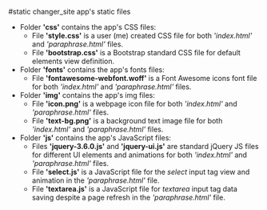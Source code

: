#static
changer_site app's static files     

- Folder **'css'** contains the app's CSS files:
  - File **'style.css'** is a user (me) created CSS file for both *'index.html'* and *'paraphrase.html'* files.         
  - File **'bootstrap.css'** is a Bootstrap standard CSS file for default elements view definition.            
- Folder **'fonts'** contains the app's fonts files:
  - File **'fontawesome-webfont.woff'** is a Font Awesome icons font file for both *'index.html'* and *'paraphrase.html'* files.                     
- Folder **'img'** contains the app's img files:
  - File **'icon.png'** is a webpage icon file for both *'index.html'* and *'paraphrase.html'* files.         
  - File **'text-bg.png'** is a background text image file for both *'index.html'* and *'paraphrase.html'* files.            
- Folder **'js'** contains the app's JavaScript files:
  - Files **'jquery-3.6.0.js'** and **'jquery-ui.js'** are standard jQuery JS files for different UI elements and animations for both *'index.html'* and *'paraphrase.html'* files.         
  - File **'select.js'** is a JavaScript file for the *select* input tag view and animation in the *'paraphrase.html'* file.            
  - File **'textarea.js'** is a JavaScript file for *textarea* input tag data saving despite a page refresh in the *'paraphrase.html'* file.           
